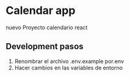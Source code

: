 # Calendar app

nuevo Proyecto calendario react
## Development pasos

1. Renombrar el archivo .env.example por.env
2. Hacer cambios en las variables de entorno